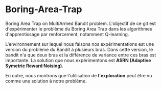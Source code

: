 # Boring-Area-Trap

Boring Area Trap on MultiArmed Bandit problem.
L'objectif de ce git est d'expérimenter le problème du Boring Area Trap dans les algorithmes d'apprentissage par renforcement, notamment Q-learning. 

L'environnement sur lequel nous faisons nos expérimentations est une version du problème du Bandit à plusieurs bras.
Dans cette version, le bandit n'a que deux bras et la différence de variance entre ces bras est importante. La solution que nous expérimentons est **ASRN (Adaptive Symetric Reward Noising)**.

En outre, nous montrons que l'utilisation de **l'exploration** peut être vu comme une solution à notre problème.
